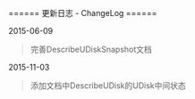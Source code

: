 ====== 更新日志 - ChangeLog ======

2015-06-09

> 完善DescribeUDiskSnapshot文档

2015-11-03

> 添加文档中DescribeUDisk的UDisk中间状态

